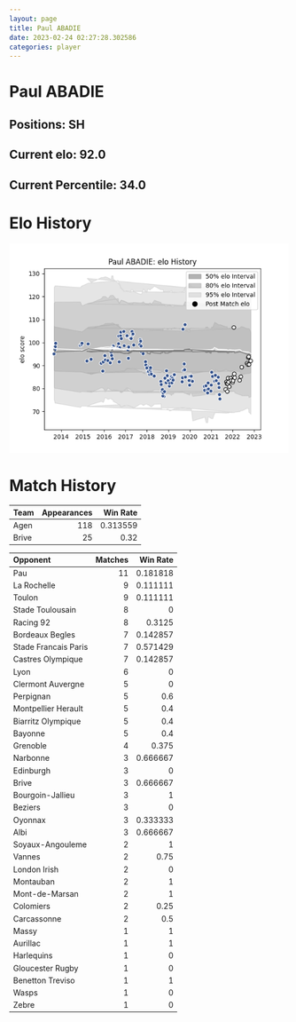 ```yaml
---  
layout: page  
title: Paul ABADIE  
date: 2023-02-24 02:27:28.302586  
categories: player  
---
```

# Paul ABADIE

## Positions: SH

## Current elo: 92.0

## Current Percentile: 34.0

# Elo History


![elo history](history_PaulABADIE.png)
# Match History


| Team   |   Appearances |   Win Rate |
|:-------|--------------:|-----------:|
| Agen   |           118 |   0.313559 |
| Brive  |            25 |   0.32     |

| Opponent             |   Matches |   Win Rate |
|:---------------------|----------:|-----------:|
| Pau                  |        11 |   0.181818 |
| La Rochelle          |         9 |   0.111111 |
| Toulon               |         9 |   0.111111 |
| Stade Toulousain     |         8 |   0        |
| Racing 92            |         8 |   0.3125   |
| Bordeaux Begles      |         7 |   0.142857 |
| Stade Francais Paris |         7 |   0.571429 |
| Castres Olympique    |         7 |   0.142857 |
| Lyon                 |         6 |   0        |
| Clermont Auvergne    |         5 |   0        |
| Perpignan            |         5 |   0.6      |
| Montpellier Herault  |         5 |   0.4      |
| Biarritz Olympique   |         5 |   0.4      |
| Bayonne              |         5 |   0.4      |
| Grenoble             |         4 |   0.375    |
| Narbonne             |         3 |   0.666667 |
| Edinburgh            |         3 |   0        |
| Brive                |         3 |   0.666667 |
| Bourgoin-Jallieu     |         3 |   1        |
| Beziers              |         3 |   0        |
| Oyonnax              |         3 |   0.333333 |
| Albi                 |         3 |   0.666667 |
| Soyaux-Angouleme     |         2 |   1        |
| Vannes               |         2 |   0.75     |
| London Irish         |         2 |   0        |
| Montauban            |         2 |   1        |
| Mont-de-Marsan       |         2 |   1        |
| Colomiers            |         2 |   0.25     |
| Carcassonne          |         2 |   0.5      |
| Massy                |         1 |   1        |
| Aurillac             |         1 |   1        |
| Harlequins           |         1 |   0        |
| Gloucester Rugby     |         1 |   0        |
| Benetton Treviso     |         1 |   1        |
| Wasps                |         1 |   0        |
| Zebre                |         1 |   0        |